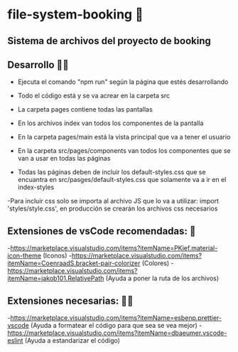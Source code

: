 # file-system-booking 🏨

## Sistema de archivos del proyecto de booking

## Desarrollo 👩‍💻
- Ejecuta el comando "npm run" según la página que estés desarrollando

- Todo el código está y se va acrear en la carpeta src
- La carpeta pages contiene todas las pantallas

- En los archivos index van todos los componentes de la pantalla

- En la carpeta pages/main está la vista principal que va a tener el usuario

- En la carpeta src/pages/components van todos los componentes que se van a usar en todas las páginas

- Todas las páginas deben de incluir los default-styles.css que se encuantra en src/pasges/default-styles.css que solamente va a ir en el index-styles

-Para incluir css solo se importa al archivo JS que lo va a utilizar: import 'styles/style.css', en producción se crearán los archivos css necesarios


## Extensiones de vsCode recomendadas: 👾
  -https://marketplace.visualstudio.com/items?itemName=PKief.material-icon-theme (Iconos)
  -https://marketplace.visualstudio.com/items?itemName=CoenraadS.bracket-pair-colorizer (Colores)
  -https://marketplace.visualstudio.com/items?itemName=jakob101.RelativePath (Ayuda a poner la ruta de los archivos)

## Extensiones necesarias: 👷‍♂️
  -https://marketplace.visualstudio.com/items?itemName=esbenp.prettier-vscode (Ayuda a formatear el código para que sea se vea mejor)
  -https://marketplace.visualstudio.com/items?itemName=dbaeumer.vscode-eslint (Ayuda a estandarizar el código)
